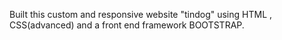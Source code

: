 Built this custom and responsive website "tindog" using HTML , CSS(advanced) and a front end framework BOOTSTRAP.
